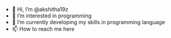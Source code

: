 - 👋 Hi, I’m @akshitha19z
- 👀 I’m interested in programming
- 🌱 I’m currently developing my skills in programming language 
- 📫 How to reach me here 

<!---
akshitha19z/akshitha19z is a ✨ special ✨ repository because its `README.md` (this file) appears on your GitHub profile.
You can click the Preview link to take a look at your changes.
--->
